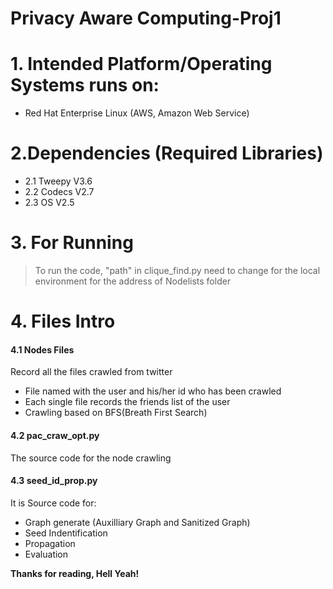 # Privacy Aware Computing-Proj1

# 1. Intended Platform/Operating Systems runs on: 
- Red Hat Enterprise Linux (AWS, Amazon Web Service)

# 2.Dependencies (Required Libraries) 
- 2.1 Tweepy V3.6
- 2.2 Codecs V2.7
- 2.3 OS V2.5

# 3. For Running
> To run the code, "path" in clique_find.py need to change for the local environment for the address of Nodelists folder

# 4. Files Intro
  #### 4.1 Nodes Files 
  Record all the files crawled from twitter
  - File named with the user and his/her id who has been crawled
  - Each single file records the friends list of the user
  - Crawling based on BFS(Breath First Search)

  #### 4.2 pac_craw_opt.py
  The source code for the node crawling

  #### 4.3 seed_id_prop.py
It is Source code for:
- Graph generate (Auxilliary Graph and Sanitized Graph) 
- Seed Indentification
- Propagation 
- Evaluation

**Thanks for reading, Hell Yeah!**
